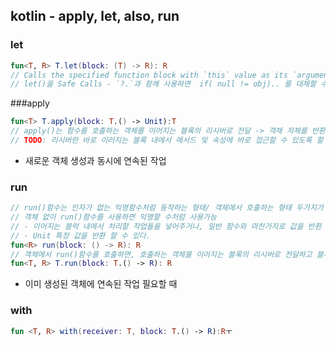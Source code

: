## kotlin - apply, let, also, run



### let

```kotlin
fun<T, R> T.let(block: (T) -> R): R
// Calls the specified function block with `this` value as its `argument` and returns its `result`.
// let()을 Safe Calls - `?.`과 함께 사용하면  if( null != obj).. 를 대체할 수 있다.
```



###apply

```kotlin
fun<T> T.apply(block: T.() -> Unit):T
// apply()는 함수를 호출하는 객체를 이어지는 블록의 리시버로 전달 -> 객체 자체를 반환
// TODO: 리시버란 바로 이러지는 블록 내에서 메서드 및 속성에 바로 접근할 수 있도록 할 객체를 의미.
```

- 새로운 객체 생성과 동시에 연속된 작업 

### run

```kotlin
// run()함수는 인자가 없는 익명함수처럼 동작하는 형태/ 객체에서 호출하는 형태 두가지가 있다
// 객체 없이 run()함수를 사용하면 익명할 수처럼 사용가능 
// - 이어지는 블럭 내에서 처리할 작업들을 넣어주거나, 일반 함수와 마찬가지로 값을 반환 하지않거나
// - Unit 특정 값을 반환 할 수 있다.
fun<R> run(block: () -> R): R
// 객체에서 run()함수를 호출하면, 호출하는 객체를 이어지는 블록의 리시버로 전달하고 블록의 결과값을 반환
fun<T, R> T.run(block: T.() -> R): R

```

- 이미 생성된 객체에 연속된 작업 필요할 때



### with

```kotlin
fun <T, R> with(receiver: T, block: T.() -> R):Rㅜ
```

